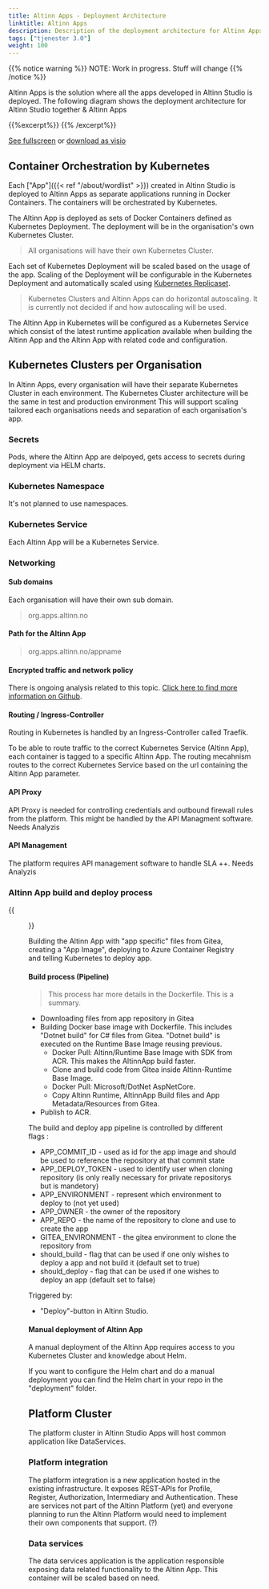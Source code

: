 ```yaml
---
title: Altinn Apps - Deployment Architecture
linktitle: Altinn Apps
description: Description of the deployment architecture for Altinn Apps
tags: ["tjenester 3.0"]
weight: 100
---
```

{{% notice warning %}}
NOTE: Work in progress. Stuff will change
{{% /notice %}}

Altinn Apps is the solution where all the apps developed in Altinn Studio is deployed.
The following diagram shows the deployment architecture for Altinn Studio together & Altinn Apps

{{%excerpt%}}
<object data="/architecture/infrastructure/deployment/altinn-apps/altinnapps_deploymentarchitecture.svg" type="image/svg+xml" style="width: 100%;"></object>
{{% /excerpt%}}

[See fullscreen] or [download as visio]

## Container Orchestration by Kubernetes

Each ["App"]({{< ref "/about/wordlist" >}}) created in Altinn Studio is deployed
to Altinn Apps as separate applications running in Docker Containers.
The containers will be orchestrated by Kubernetes.

The Altinn App is deployed as sets of Docker Containers defined as Kubernetes Deployment.
The deployment will be in the organisation's own Kubernetes Cluster.

> All organisations will have their own Kubernetes Cluster.

Each set of Kubernetes Deployment will be scaled based on the usage of the app.
Scaling of the Deployment will be configurable in the Kubernetes Deployment and automatically scaled using
[Kubernetes Replicaset](https://kubernetes.io/docs/reference/glossary/?all=true#term-replica-set).

> Kubernetes Clusters and Altinn Apps can do horizontal autoscaling.
> It is currently not decided if and how autoscaling will be used.

The Altinn App in Kubernetes will be configured as a Kubernetes Service which consist of the latest runtime application
available when building the Altinn App and the Altinn App with related code and configuration.

## Kubernetes Clusters per Organisation

In Altinn Apps, every organisation will have their separate Kubernetes Cluster in each environment.
The Kubernetes Cluster architecture will be the same in test and production environment
This will support scaling tailored each organisations needs and separation of each organisation's app.

### Secrets

Pods, where the Altinn App are delpoyed, gets access to secrets during deployment via HELM charts.

### Kubernetes Namespace

It's not planned to use namespaces.

### Kubernetes Service

Each Altinn App will be a Kubernetes Service.


### Networking

#### Sub domains

Each organisation will have their own sub domain.

> org.apps.altinn.no

#### Path for the Altinn App

> org.apps.altinn.no/appname

#### Encrypted traffic and network policy

There is ongoing analysis related to this topic. [Click here to find more information on Github](https://github.com/Altinn/altinn-studio/issues/1000).

#### Routing / Ingress-Controller

Routing in Kubernetes is handled by an Ingress-Controller called Traefik.

To be able to route traffic to the correct Kubernetes Service (Altinn App), each container is tagged to a specific
Altinn App. The routing mecahnism routes to the correct Kubernetes Service based on the url
containing the Altinn App parameter.

#### API Proxy

API Proxy is needed for controlling credentials and outbound firewall rules from the platform. 
This might be handled by the API Managment software. Needs Analyzis

#### API Management

The platform requires API management software to handle SLA ++. Needs Analyzis

### Altinn App build and deploy process

{{<figure src="ServiceRuntime.svg?width=1000" title="Service Runtime docker image bundling process.">}}

Building the Altinn App with "app specific" files from Gitea, creating a "App Image", deploying to Azure Container Registry and telling Kubernetes to deploy app.

#### Build process (Pipeline)

> This process har more details in the Dockerfile. This is a summary.

* Downloading files from app repository in Gitea
* Building Docker base image with Dockerfile. This includes "Dotnet build" for C# files from Gitea. "Dotnet build" is executed on the Runtime Base Image reusing previous.
  * Docker Pull: Altinn/Runtime Base Image with SDK from ACR. This makes the AltinnApp build faster.
  * Clone and build code from Gitea inside Altinn-Runtime Base Image.
  * Docker Pull: Microsoft/DotNet AspNetCore.
  * Copy Altinn Runtime, AltinnApp Build files and App Metadata/Resources from Gitea.
* Publish to ACR.

The build and deploy app pipeline is controlled by different flags :

* APP_COMMIT_ID - used as id for the app image and should be used to reference the repository at that commit state
* APP_DEPLOY_TOKEN - used to identify user when cloning repository (is only really necessary for private repositorys but is mandetory)
* APP_ENVIRONMENT - represent which environment to deploy to (not yet used)
* APP_OWNER - the owner of the repository
* APP_REPO - the name of the repository to clone and use to create the app
* GITEA_ENVIRONMENT - the gitea environment to clone the repository from
* should_build - flag that can be used if one only wishes to deploy a app and not build it (default set to true)
* should_deploy - flag that can be used if one wishes to deploy an app (default set to false)

Triggered by:

* "Deploy"-button in Altinn Studio.

#### Manual deployment of Altinn App

A manual deployment of the Altinn App requires access to you Kubernetes Cluster and knowledge about Helm.

If you want to configure the Helm chart and do a manual deployment you can find the Helm chart in your repo in the "deployment" folder.



## Platform Cluster

The platform cluster in Altinn Studio Apps will host common application like DataServices.

### Platform integration

The platform integration is a new application hosted in the existing infrastructure.
It exposes REST-APIs for Profile, Register, Authorization, Intermediary and Authentication.
These are services not part of the Altinn Platform (yet) and
everyone planning to run the Altinn Platform would need to implement their own components that support. (?)

### Data services

The data services application is the application responsible exposing data related functionality
to the Altinn App. This container will be scaled based on need.

[download as visio]: /architecture/infrastructure/deployment/altinn-apps/altinnapps_deploymentarchitecture.vsdx
[See fullscreen]: /architecture/infrastructure/deployment/altinn-apps/altinnapps_deploymentarchitecture.svg
[Kubernetes Cluster]: https://kubernetes.io/docs/concepts/
[Kubernetes Pod]: https://kubernetes.io/docs/concepts/workloads/pods/pod-overview/
[Kubernetes ReplicaSet]: https://kubernetes.io/docs/concepts/workloads/controllers/replicaset/